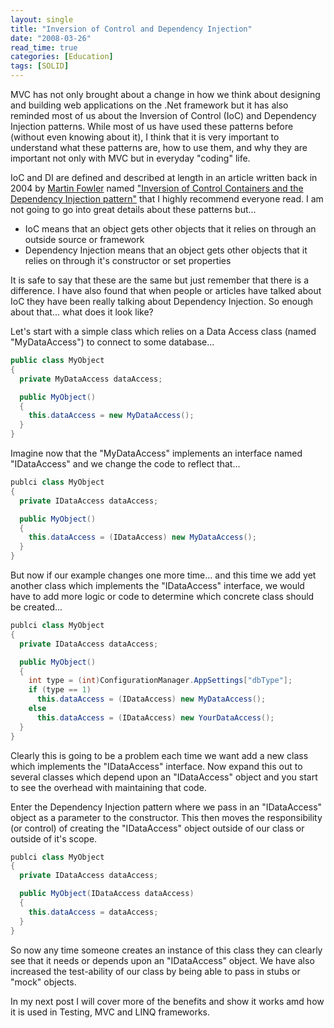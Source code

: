 ```yaml
---
layout: single
title: "Inversion of Control and Dependency Injection"
date: "2008-03-26"
read_time: true
categories: [Education]
tags: [SOLID]
---
```


MVC has not only brought about a change in how we think about designing and building web applications on the .Net framework but it has also reminded 
most of us about the Inversion of Control (IoC) and Dependency Injection patterns. 
While most of us have used these patterns before (without even knowing about it), I think that it is very important to understand what these 
patterns are, how to use them, and why they are important not only with MVC but in everyday "coding" life.

IoC and DI are defined and described at length in an article written back in 2004 by [Martin Fowler](http://martinfowler.com/) named ["Inversion of Control Containers and the Dependency Injection pattern"](http://martinfowler.com/articles/injection.html) that I highly recommend everyone read. I am not going to go into great details about these patterns but...
- IoC means that an object gets other objects that it relies on through an outside source or framework
- Dependency Injection means that an object gets other objects that it relies on through it's constructor or set properties

It is safe to say that these are the same but just remember that there is a difference. 
I have also found that when people or articles have talked about IoC they have been really talking about Dependency Injection. 
So enough about that... what does it look like?

Let's start with a simple class which relies on a Data Access class (named "MyDataAccess") to connect to some database...

```csharp
public class MyObject
{
  private MyDataAccess dataAccess;

  public MyObject()
  {
    this.dataAccess = new MyDataAccess();
  }
}
```

Imagine now that the "MyDataAccess" implements an interface named "IDataAccess" and we change the code to reflect that...

```csharp
publci class MyObject
{
  private IDataAccess dataAccess;

  public MyObject()
  {
    this.dataAccess = (IDataAccess) new MyDataAccess();
  }
}
```

But now if our example changes one more time... and this time we add yet another class which implements the "IDataAccess" interface, 
we would have to add more logic or code to determine which concrete class should be created...

```csharp
publci class MyObject
{
  private IDataAccess dataAccess;

  public MyObject()
  {
    int type = (int)ConfigurationManager.AppSettings["dbType"];
    if (type == 1)
      this.dataAccess = (IDataAccess) new MyDataAccess();
    else
      this.dataAccess = (IDataAccess) new YourDataAccess();
  }
}
```

Clearly this is going to be a problem each time we want add a new class which implements the "IDataAccess" interface. 
Now expand this out to several classes which depend upon an "IDataAccess" object and you start to see the overhead with maintaining that code.

Enter the Dependency Injection pattern where we pass in an "IDataAccess" object as a parameter to the constructor. 
This then moves the responsibility (or control) of creating the "IDataAccess" object outside of our class or outside of it's scope.

```csharp
publci class MyObject
{
  private IDataAccess dataAccess;

  public MyObject(IDataAccess dataAccess)
  {
    this.dataAccess = dataAccess;
  }
}
```

So now any time someone creates an instance of this class they can clearly see that it needs or depends upon an "IDataAccess" object. 
We have also increased the test-ability of our class by being able to pass in stubs or "mock" objects.

In my next post I will cover more of the benefits and show it works amd how it is used in Testing, MVC and LINQ frameworks.

